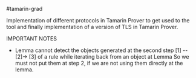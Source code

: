 #tamarin-grad

Implementation of different protocols in Tamarin Prover to get used to the tool and finally implementation of a version of TLS in Tamarin Prover.


IMPORTANT NOTES

* Lemma cannot detect the objects generated at the second step  [1] --[2]-> [3] of a rule
while iterating back from an object at Lemma
So we must not put them at step 2, if we are not using them directly at the lemma.
